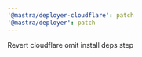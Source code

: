 ```yaml
---
'@mastra/deployer-cloudflare': patch
'@mastra/deployer': patch
---
```


Revert cloudflare omit install deps step
